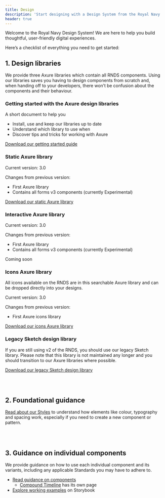 ```yaml
---
title: Design
description: 'Start designing with a Design System from the Royal Navy.'
header: true
---
```


Welcome to the Royal Navy Design System!
We are here to help you build thoughtful, user-friendly digital experiences.

Here’s a checklist of everything you need to get started:


## 1. Design libraries

We provide three Axure libraries which contain all RNDS components. Using our libraries saves you having to design components from scratch and, when handing off to your developers, there won’t be confusion about the components and their behaviour.


### Getting started with the Axure design libraries

A short document to help you
- Install, use and keep our libraries up to date
- Understand which library to use when
- Discover tips and tricks for working with Axure

[Download our getting started guide](/Getting-started-with-the-RNDS-Axure-libraries.pdf)



### Static Axure library

Current version:
3.0

Changes from previous version:
- First Axure library
- Contains all forms v3 components (currently Experimental)

[Download our static Axure library](/RNDS-static-library.rplib)



### Interactive Axure library

Current version:
3.0

Changes from previous version:
- First Axure library
- Contains all forms v3 components (currently Experimental)

Coming soon



### Icons Axure library

All icons available on the RNDS are in this searchable Axure library and can be dropped directly into your designs.

Current version:
3.0

Changes from previous version:
- First Axure icons library

[Download our icons Axure library](/RNDS-icons-library.rplib)



### Legacy Sketch design library

If you are still using v2 of the RNDS, you should use our legacy Sketch library.
Please note that this library is not maintained any longer and you should transition to our Axure libraries where possible.

[Download our legacy Sketch design library](/design-system.sketch)

<br/><br/>

## 2. Foundational guidance

[Read about our Styles](https://docs.royalnavy.io/styles) to understand how elements like colour, typography and spacing work, especially if you need to create a new component or pattern.


<br/><br/>

## 3. Guidance on individual components
  
We provide guidance on how to use each individual component and its variants, including any applicable Standards you may have to adhere to.

- [Read guidance on components](/components)
  - [Compound Timeline](https://timeline.royalnavy.io) has its own page
- [Explore working examples](https://storybook.royalnavy.io) on Storybook
